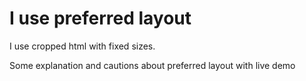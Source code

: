 # I use preferred layout
I use cropped html with fixed sizes.

Some explanation and cautions about preferred layout with live demo
